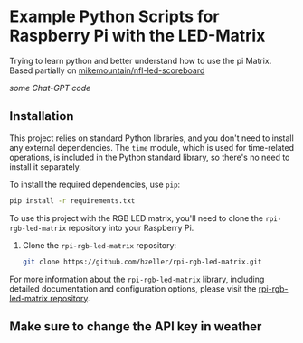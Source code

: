 # Example Python Scripts for Raspberry Pi with the LED-Matrix

Trying to learn python and better understand how to use the pi Matrix. Based partially on [mikemountain/nfl-led-scoreboard](https://github.com/alexanderthebadatcoding/nfl-led-score/tree/master) 

*some Chat-GPT code*

## Installation

This project relies on standard Python libraries, and you don't need to install any external dependencies. The `time` module, which is used for time-related operations, is included in the Python standard library, so there's no need to install it separately.

To install the required dependencies, use `pip`:

```bash
pip install -r requirements.txt
```

To use this project with the RGB LED matrix, you'll need to clone the `rpi-rgb-led-matrix` repository into your Raspberry Pi.

1. Clone the `rpi-rgb-led-matrix` repository:

   ```bash
   git clone https://github.com/hzeller/rpi-rgb-led-matrix.git
   ```

For more information about the `rpi-rgb-led-matrix` library, including detailed documentation and configuration options, please visit the [rpi-rgb-led-matrix repository](https://github.com/hzeller/rpi-rgb-led-matrix).

## Make sure to change the API key in weather
